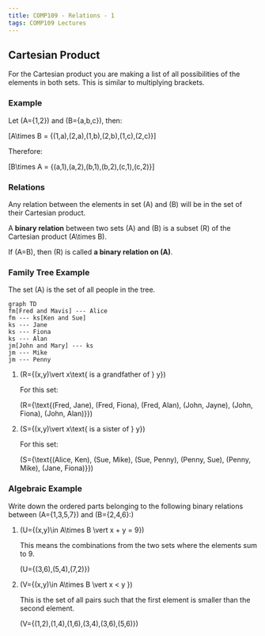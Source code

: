 ```yaml
---
title: COMP109 - Relations - 1
tags: COMP109 Lectures
---
```

## Cartesian Product
For the Cartesian product you are making a list of all possibilities of the elements in both sets. This is similar to multiplying brackets.

### Example
Let \(A=\{1,2\}\) and \(B=\{a,b,c\}\), then:

\[A\times B = \{(1,a),(2,a),(1,b),(2,b),(1,c),(2,c)\}\]

Therefore:

\[B\times A = \{(a,1),(a,2),(b,1),(b,2),(c,1),(c,2)\}\]

### Relations
Any relation between the elements in set \(A\) and \(B\) will be in the set of their Cartesian product.

A **binary relation** between two sets \(A\) and \(B\) is a subset \(R\) of the Cartesian product \(A\times B\).

If \(A=B\), then \(R\) is called **a binary relation on \(A\)**.

### Family Tree Example
The set \(A\) is the set of all people in the tree.

```mermaid
graph TD
fm[Fred and Mavis] --- Alice
fm --- ks[Ken and Sue]
ks --- Jane
ks --- Fiona
ks --- Alan
jm[John and Mary] --- ks
jm --- Mike
jm --- Penny
```

1. \(R=\{(x,y)\vert x\text{ is a grandfather of } y\}\)

	For this set:

	\(R=\{\text{(Fred, Jane), (Fred, Fiona), (Fred, Alan), (John, Jayne), (John, Fiona), (John, Alan)}\}\)

2. \(S=\{(x,y)\vert x\text{ is a sister of } y\}\)

	For this set:

	\(S=\{\text{(Alice, Ken), (Sue, Mike), (Sue, Penny), (Penny, Sue), (Penny, Mike), (Jane, Fiona)}\}\)

### Algebraic Example
Write down the ordered parts belonging to the following binary relations between \(A=\{1,3,5,7\}\) and \(B=\{2,4,6\}:\)

1. \(U=\{(x,y)\in A\times B \vert x + y = 9\}\)

	This means the combinations from the two sets where the elements sum to 9.

	\(U=\{(3,6),(5,4),(7,2)\}\)

2. \(V=\{(x,y)\in A\times B \vert x < y \}\)

	This is the set of all pairs such that the first element is smaller than the second element.

	\(V=\{(1,2),(1,4),(1,6),(3,4),(3,6),(5,6)\}\)
